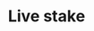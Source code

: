 ---
template: TermDetailPage
title: Live stake
description: The total amount of stake that a stake pool controls. It combines the stake that is owned by the pool operator with any stake that has been delegated to the pool by other ada holders. It can be measured as a total ada amount (e.g. 3M ada), or as a percentage of the total supply of ada within the network (e.g. 5%).
aliases: live stake
keywords: live stake, what is live stake, live stake meaning
identities: 
    - slug: /identities/wael-ivie
      role: author
---
